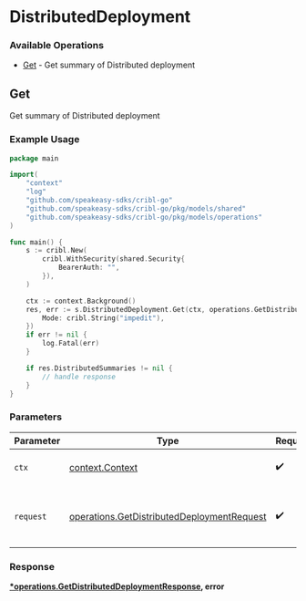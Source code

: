 # DistributedDeployment

### Available Operations

* [Get](#get) - Get summary of Distributed deployment

## Get

Get summary of Distributed deployment

### Example Usage

```go
package main

import(
	"context"
	"log"
	"github.com/speakeasy-sdks/cribl-go"
	"github.com/speakeasy-sdks/cribl-go/pkg/models/shared"
	"github.com/speakeasy-sdks/cribl-go/pkg/models/operations"
)

func main() {
    s := cribl.New(
        cribl.WithSecurity(shared.Security{
            BearerAuth: "",
        }),
    )

    ctx := context.Background()
    res, err := s.DistributedDeployment.Get(ctx, operations.GetDistributedDeploymentRequest{
        Mode: cribl.String("impedit"),
    })
    if err != nil {
        log.Fatal(err)
    }

    if res.DistributedSummaries != nil {
        // handle response
    }
}
```

### Parameters

| Parameter                                                                                                | Type                                                                                                     | Required                                                                                                 | Description                                                                                              |
| -------------------------------------------------------------------------------------------------------- | -------------------------------------------------------------------------------------------------------- | -------------------------------------------------------------------------------------------------------- | -------------------------------------------------------------------------------------------------------- |
| `ctx`                                                                                                    | [context.Context](https://pkg.go.dev/context#Context)                                                    | :heavy_check_mark:                                                                                       | The context to use for the request.                                                                      |
| `request`                                                                                                | [operations.GetDistributedDeploymentRequest](../../models/operations/getdistributeddeploymentrequest.md) | :heavy_check_mark:                                                                                       | The request object to use for the request.                                                               |


### Response

**[*operations.GetDistributedDeploymentResponse](../../models/operations/getdistributeddeploymentresponse.md), error**

